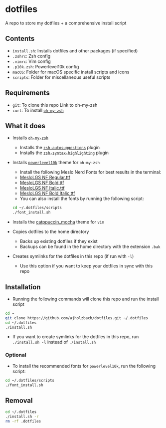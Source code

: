 # dotfiles
A repo to store my dotfiles + a comprehensive install script

## Contents
- `install.sh`: Installs dotfiles and other packages (if specified)
- `.zshrc`: Zsh config
- `.vimrc`: Vim config
- `.p10k.zsh`: Powerlevel10k config
- `macOS`: Folder for macOS specific install scripts and icons
- `scripts`: Folder for miscellaneous useful scripts

## Requirements
- `git`: To clone this repo
Link to oh-my-zsh
- `curl`: To install [`oh-my-zsh`](https://ohmyz.sh/)

## What it does
- Installs [`oh-my-zsh`](https://ohmyz.sh/)
    - Installs the [`zsh-autosuggestions`](https://github.com/zsh-users/zsh-autosuggestions) plugin
    - Installs the [`zsh-syntax-highlighting`](https://github.com/zsh-users/zsh-syntax-highlighting) plugin

- Installs [`powerlevel10k`](https://github.com/romkatv/powerlevel10k) theme for `oh-my-zsh`
    - Install the following Meslo Nerd Fonts for best results in the terminal:
    - [MesloLGS NF Regular.ttf](
       https://github.com/romkatv/powerlevel10k-media/raw/master/MesloLGS%20NF%20Regular.ttf)
    - [MesloLGS NF Bold.ttf](
       https://github.com/romkatv/powerlevel10k-media/raw/master/MesloLGS%20NF%20Bold.ttf)
    - [MesloLGS NF Italic.ttf](
       https://github.com/romkatv/powerlevel10k-media/raw/master/MesloLGS%20NF%20Italic.ttf)
    - [MesloLGS NF Bold Italic.ttf](
       https://github.com/romkatv/powerlevel10k-media/raw/master/MesloLGS%20NF%20Bold%20Italic.ttf)
    - You can also install the fonts by running the following script:
    ```bash
    cd ~/.dotfiles/scripts
    ./font_install.sh
    ```

- Installs the [catppuccin_mocha](https://github.com/catppuccin/vim) theme for `vim`

- Copies dotfiles to the home directory
    - Backs up existing dotfiles if they exist
    - Backups can be found in the home directory with the extension `.bak`

- Creates symlinks for the dotfiles in this repo (if run with `-l`)
    - Use this option if you want to keep your dotfiles in sync with this repo

## Installation
- Running the following commands will clone this repo and run the install script
```bash
cd ~
git clone https://github.com/ajholzbach/dotfiles.git ~/.dotfiles
cd ~/.dotfiles
./install.sh
```
- If you want to create symlinks for the dotfiles in this repo, run `./install.sh -l` instead of `./install.sh`

### Optional
- To install the recommended fonts for `powerlevel10k`, run the following script:
```bash
cd ~/.dotfiles/scripts
./font_install.sh
```

## Removal
```bash
cd ~/.dotfiles
./install.sh -r
rm -rf .dotfiles
```
